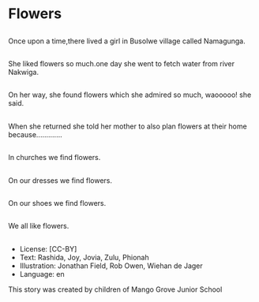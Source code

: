 # Flowers

##
Once upon a time,there lived a girl
in Busolwe village called
Namagunga.

##
She liked flowers so much.one day
she went to fetch water from river
Nakwiga.

##
On her way, she found flowers
which she admired so
much, waooooo! she said.

##
When she returned she told her
mother to also plan flowers at their
home because.............

##
In churches we find flowers.

##
On our dresses we find flowers.

##
On our shoes we find flowers.

##
We all like flowers.

##
* License: [CC-BY]
* Text: Rashida, Joy, Jovia, Zulu, Phionah
* Illustration: Jonathan Field, Rob Owen, Wiehan de Jager
* Language: en

This story was created by children of Mango Grove Junior School

